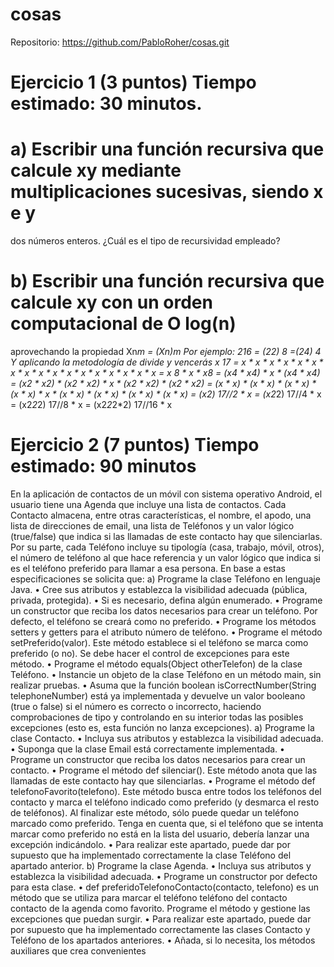 # cosas

Repositorio: 
https://github.com/PabloRoher/cosas.git


# Ejercicio 1 (3 puntos) Tiempo estimado: 30 minutos.
# a) Escribir una función recursiva que calcule xy mediante multiplicaciones sucesivas, siendo x e y
dos números enteros. ¿Cuál es el tipo de recursividad empleado?
# b) Escribir una función recursiva que calcule xy con un orden computacional de O log(n)
aprovechando la propiedad
Xn*m = (Xn)m
Por ejemplo:
216 = (22)
8 =(24)
4
Y aplicando la metodología de divide y vencerás
x
17 = x * x * x * x * x * x * x * x * x * x * x * x * x * x * x * x * x =
x
8 * x * x8 = (x4 * x4) * x * (x4 * x4) = (x2 * x2) * (x2 * x2) * x * (x2 * x2) * (x2 * x2) = (x * x) * (x * x) * (x * x) * (x * x) *
x * (x * x) * (x * x) * (x * x) * (x * x) =
(x2)
17//2 * x = (x2*2)
17//4 * x = (x2*2*2)
17//8 * x = (x2*2*2*2)
17//16 * x

# Ejercicio 2 (7 puntos) Tiempo estimado: 90 minutos
En la aplicación de contactos de un móvil con sistema operativo Android, el usuario tiene una
Agenda que incluye una lista de contactos. Cada Contacto almacena, entre otras características, el
nombre, el apodo, una lista de direcciones de email, una lista de Teléfonos y un valor lógico
(true/false) que indica si las llamadas de este contacto hay que silenciarlas. Por su parte, cada
Teléfono incluye su tipología (casa, trabajo, móvil, otros), el número de teléfono al que hace
referencia y un valor lógico que indica si es el teléfono preferido para llamar a esa persona.
En base a estas especificaciones se solicita que:
a) Programe la clase Teléfono en lenguaje Java.
• Cree sus atributos y establezca la visibilidad adecuada (pública, privada, protegida).
• Si es necesario, defina algún enumerado.
• Programe un constructor que reciba los datos necesarios para crear un teléfono. Por defecto,
el teléfono se creará como no preferido.
• Programe los métodos setters y getters para el atributo número de teléfono.
• Programe el método setPreferido(valor). Este método establece si el teléfono se marca como
preferido (o no). Se debe hacer el control de excepciones para este método.
• Programe el método equals(Object otherTelefon) de la clase Teléfono.
• Instancie un objeto de la clase Teléfono en un método main, sin realizar pruebas.
• Asuma que la función boolean isCorrectNumber(String telephoneNumber) está ya
implementada y devuelve un valor booleano (true o false) si el número es correcto o
incorrecto, haciendo comprobaciones de tipo y controlando en su interior todas las posibles
excepciones (esto es, esta función no lanza excepciones).
a) Programe la clase Contacto.
• Incluya sus atributos y establezca la visibilidad adecuada.
• Suponga que la clase Email está correctamente implementada.
• Programe un constructor que reciba los datos necesarios para crear un contacto.
• Programe el método def silenciar(). Este método anota que las llamadas de este contacto
hay que silenciarlas.
• Programe el método def telefonoFavorito(telefono). Este método busca entre todos los
teléfonos del contacto y marca el teléfono indicado como preferido (y desmarca el resto de
teléfonos). Al finalizar este método, sólo puede quedar un teléfono marcado como preferido.
Tenga en cuenta que, si el teléfono que se intenta marcar como preferido no está en la lista
del usuario, debería lanzar una excepción indicándolo.
• Para realizar este apartado, puede dar por supuesto que ha implementado correctamente la
clase Teléfono del apartado anterior.
b) Programe la clase Agenda.
• Incluya sus atributos y establezca la visibilidad adecuada.
• Programe un constructor por defecto para esta clase.
• def preferidoTelefonoContacto(contacto, telefono) es un método que se utiliza para marcar el
teléfono teléfono del contacto contacto de la agenda como favorito. Programe el método y
gestione las excepciones que puedan surgir.
• Para realizar este apartado, puede dar por supuesto que ha implementado correctamente las
clases Contacto y Teléfono de los apartados anteriores.
• Añada, si lo necesita, los métodos auxiliares que crea convenientes
